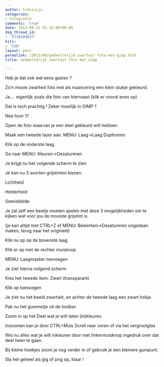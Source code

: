 ```yaml
---
author: tvdsluijs
categories:
- Fotografie
comments: 'true'
date: 2013-08-31 01:16:00+00:00
dsq_thread_id:
- '5710209837'
hits:
- '528'
layout: post
permalink: /2013/08/gedeeltelijk-zwartwit-foto-met-gimp.html
title: Gedeeltelijk zwartwit foto met Gimp

---
```

Heb je dat ook wel eens gezien ?

Zo’n mooie zwartwit foto met als nuancering een klein stukje gekleurd.

Ja…. eigenlijk zoals die foto van hiernaast (klik er vooral even op)

Dat is toch prachtig ! Zeker moeilijk in GIMP ?

Nee hoor !!! <!--more-->

Open de foto waarvan je een deel gekleurd wilt hebben.

Maak een tweede layer aan. MENU: Laag->Laag Dupliceren

Klik op de onderste laag.

Ga naar MENU: Kleuren->Desatureren

Je krijgt nu het volgende scherm te zien

Je kan nu 3 soorten grijstinten kiezen:
  
Lichtheid
  
Helderheid
  
Gemiddelde

Je zal zelf een beetje moeten spelen met deze 3 mogelijkheden om te kijken wat voor jou de mooiste grijstint is.

(je kan altijd met CTRL+Z of MENU: Bewerken->Desatureren ongedaan maken, terug naar het origineel)

Klik nu op op de bovenste laag.

Klik er op met de rechter muisknop

MENU: Laagmasker toevoegen

Je ziet hierna volgend scherm

Kies het tweede item: Zwart (transparant)

Klik op toevoegen

Je ziet nu het beeld zwartwit, en achter de tweede laag een zwart hokje.

Pak nu het gummetje uit de toolbar.

Zoom in op het Deel wat je wilt laten (in)kleuren.

Inzoomen kan je door CTRL+Muis Scroll naar voren of via het vergrootglas

Wis nu alles wat je wilt inkleuren door met linkermuisknop ingedruk over dat deel heen te gaan.

Bij kleine hoekjes zoom je nog verder in of gebruik je een kleinere gumpunt.

Sla het geheel als jpg of png op, klaar !
